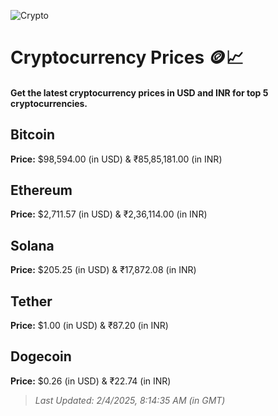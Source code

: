 
![Crypto](https://www.techguide.com.au/wp-content/uploads/2020/11/crypto3.jpeg)

# Cryptocurrency Prices 🪙📈

#### Get the latest cryptocurrency prices in USD and INR for top 5 cryptocurrencies.

## Bitcoin

**Price:** $98,594.00 (in USD) & ₹85,85,181.00 (in INR)

## Ethereum

**Price:** $2,711.57 (in USD) & ₹2,36,114.00 (in INR)

## Solana

**Price:** $205.25 (in USD) & ₹17,872.08 (in INR)

## Tether

**Price:** $1.00 (in USD) & ₹87.20 (in INR)

## Dogecoin

**Price:** $0.26 (in USD) & ₹22.74 (in INR)

> _Last Updated: 2/4/2025, 8:14:35 AM (in GMT)_
